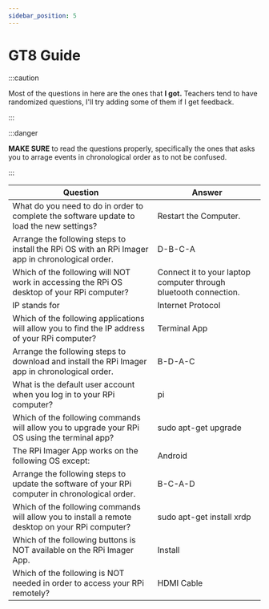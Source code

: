 ```yaml
---
sidebar_position: 5
---
```


# GT8 Guide

:::caution 

Most of the questions in here are the ones that **I got.** Teachers tend to have randomized questions, I'll try adding some of them if I get feedback.

:::

:::danger

**MAKE SURE** to read the questions properly, specifically the ones that asks you to arrage events in chronological order as to not be confused.

:::

| Question    | Answer      |
| ----------- | ----------- |
| What do you need to do in order to complete the software update to load the new settings? |  Restart the Computer. |
| Arrange the following steps to install the RPi OS with an RPi Imager app in chronological order. | D-B-C-A |
| Which of the following will NOT work in accessing the RPi OS desktop of your RPi computer? | Connect it to your laptop computer through bluetooth connection. |
| IP stands for | Internet Protocol |
| Which of the following applications will allow you to find the IP address of your RPi computer? | Terminal App |
| Arrange the following steps to download and install the RPi Imager app in chronological order. | B-D-A-C |
| What is the default user account when you log in to your RPi computer? | pi |
| Which of the following commands will allow you to upgrade your RPi OS using the terminal app? | sudo apt-get upgrade |
| The RPi Imager App works on the following OS except: | Android |
| Arrange the following steps to update the software of your RPi computer in chronological order. | B-C-A-D |
| Which of the following commands will allow you to install a remote desktop on your RPi computer? | sudo apt-get install xrdp |
| Which of the following buttons is NOT available on the RPi Imager App. | Install |
| Which of the following is NOT needed in order to access your RPi remotely? | HDMI Cable |
